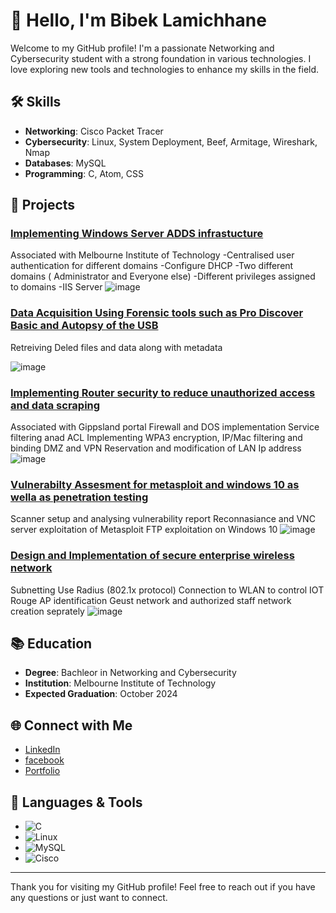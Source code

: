 # 👋 Hello, I'm Bibek Lamichhane

Welcome to my GitHub profile! I'm a passionate Networking and Cybersecurity student with a strong foundation in various technologies. I love exploring new tools and technologies to enhance my skills in the field. 

## 🛠 Skills

- **Networking**: Cisco Packet Tracer
- **Cybersecurity**: Linux, System Deployment, Beef, Armitage, Wireshark, Nmap
- **Databases**: MySQL
- **Programming**: C, Atom, CSS

## 🌟 Projects

### [Implementing Windows Server ADDS infrastucture](https://github.com/yourusername/project1)
Associated with Melbourne Institute of Technology
-Centralised user authentication for different domains 
-Configure DHCP
-Two different domains ( Administrator and Everyone else)
-Different privileges assigned to domains 
-IIS Server
![image](https://github.com/user-attachments/assets/1e7c7c53-3781-4a76-83ee-f2056d02b1e1)


### [Data Acquisition Using Forensic tools such as Pro Discover Basic and Autopsy of the USB](https://github.com/yourusername/project2)
Retreiving Deled files and data along with metadata

![image](https://github.com/user-attachments/assets/230b18a2-3daf-4c48-b492-3deba465aaa0)

### [Implementing Router security to reduce unauthorized access and data scraping](https://github.com/yourusername/project1)
Associated with Gippsland portal
Firewall and DOS implementation
Service filtering anad ACL
Implementing WPA3 encryption, IP/Mac filtering and binding
DMZ and VPN
Reservation and modification of LAN Ip address
![image](https://github.com/user-attachments/assets/200d696c-5f77-454b-a051-8cbd804725ea)

### [Vulnerabilty Assesment for metasploit and windows 10 as wella as penetration testing](https://github.com/yourusername/project1)
Scanner setup and analysing vulnerability report
Reconnasiance and VNC server exploitation of Metasploit
FTP exploitation on Windows 10
![image](https://github.com/user-attachments/assets/002dd567-c061-4bee-bc85-9251bfffb419)

### [Design and Implementation of secure enterprise wireless network](https://github.com/yourusername/project1)
Subnetting
Use Radius (802.1x protocol)
Connection to WLAN to control IOT
Rouge AP identification
Geust network and authorized staff network creation seprately
![image](https://github.com/user-attachments/assets/6f60d355-61a5-42ef-8fa4-d8c243f5834d)

## 📚 Education

- **Degree**: Bachleor in Networking and Cybersecurity
- **Institution**: Melbourne Institute of Technology
- **Expected Graduation**: October 2024

## 🌐 Connect with Me

- [LinkedIn](https://www.linkedin.com/in/bibek-lamichhane-820b01285/)  <!-- Replace with your LinkedIn profile -->
- [facebook](https://www.facebook.com/profile.php?id=100068822161157)  <!-- Replace with your Twitter profile -->
- [Portfolio](file:///C:/Users/DELL/Desktop/Portfolio/index.html)  <!-- Replace with your portfolio website -->

## 🚀 Languages & Tools

- ![C](https://img.shields.io/badge/-C-black?style=flat-square&logo=c)  <!-- Replace with your preferred language badges -->
- ![Linux](https://img.shields.io/badge/-Linux-black?style=flat-square&logo=linux)
- ![MySQL](https://img.shields.io/badge/-MySQL-black?style=flat-square&logo=mysql)
- ![Cisco](https://img.shields.io/badge/-Cisco-black?style=flat-square&logo=cisco)

---

Thank you for visiting my GitHub profile! Feel free to reach out if you have any questions or just want to connect.

<!--
For more advanced styling, consider using a GitHub profile README generator or Markdown editor.
-->

